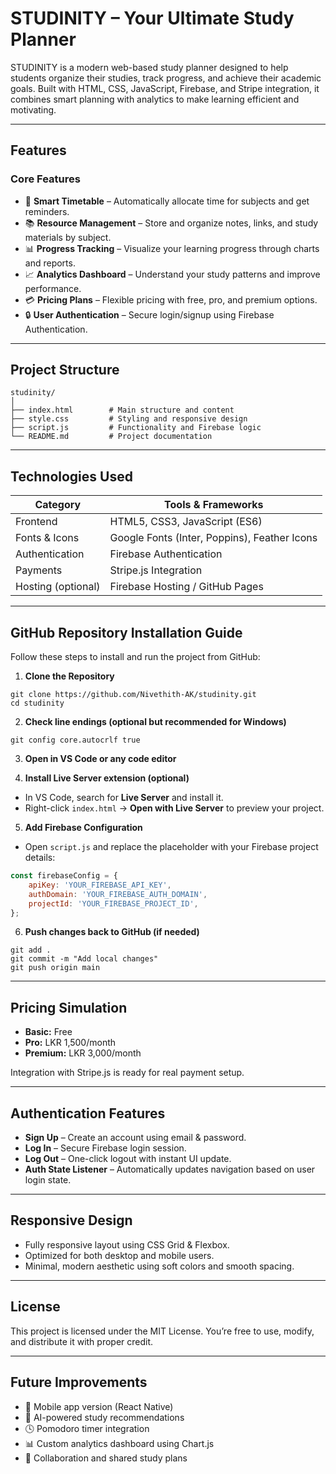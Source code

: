 # STUDINITY – Your Ultimate Study Planner

STUDINITY is a modern web-based study planner designed to help students organize their studies, track progress, and achieve their academic goals. Built with HTML, CSS, JavaScript, Firebase, and Stripe integration, it combines smart planning with analytics to make learning efficient and motivating.

---

## Features

### Core Features

* 🧠 **Smart Timetable** – Automatically allocate time for subjects and get reminders.
* 📚 **Resource Management** – Store and organize notes, links, and study materials by subject.
* 📊 **Progress Tracking** – Visualize your learning progress through charts and reports.
* 📈 **Analytics Dashboard** – Understand your study patterns and improve performance.
* 💳 **Pricing Plans** – Flexible pricing with free, pro, and premium options.
* 🔒 **User Authentication** – Secure login/signup using Firebase Authentication.

---

## Project Structure

```
studinity/
│
├── index.html        # Main structure and content
├── style.css         # Styling and responsive design
├── script.js         # Functionality and Firebase logic
└── README.md         # Project documentation
```

---

## Technologies Used

| Category           | Tools & Frameworks                           |
| ------------------ | -------------------------------------------- |
| Frontend           | HTML5, CSS3, JavaScript (ES6)                |
| Fonts & Icons      | Google Fonts (Inter, Poppins), Feather Icons |
| Authentication     | Firebase Authentication                      |
| Payments           | Stripe.js Integration                        |
| Hosting (optional) | Firebase Hosting / GitHub Pages              |

---

## GitHub Repository Installation Guide

Follow these steps to install and run the project from GitHub:

1. **Clone the Repository**

```
git clone https://github.com/Nivethith-AK/studinity.git
cd studinity
```

2. **Check line endings (optional but recommended for Windows)**

```
git config core.autocrlf true
```

3. **Open in VS Code or any code editor**

4. **Install Live Server extension (optional)**

* In VS Code, search for **Live Server** and install it.
* Right-click `index.html` → **Open with Live Server** to preview your project.

5. **Add Firebase Configuration**

* Open `script.js` and replace the placeholder with your Firebase project details:

```javascript
const firebaseConfig = {
    apiKey: 'YOUR_FIREBASE_API_KEY',
    authDomain: 'YOUR_FIREBASE_AUTH_DOMAIN',
    projectId: 'YOUR_FIREBASE_PROJECT_ID',
};
```

6. **Push changes back to GitHub (if needed)**

```
git add .
git commit -m "Add local changes"
git push origin main
```

---

## Pricing Simulation

* **Basic:** Free
* **Pro:** LKR 1,500/month
* **Premium:** LKR 3,000/month

Integration with Stripe.js is ready for real payment setup.

---

## Authentication Features

* **Sign Up** – Create an account using email & password.
* **Log In** – Secure Firebase login session.
* **Log Out** – One-click logout with instant UI update.
* **Auth State Listener** – Automatically updates navigation based on user login state.

---

## Responsive Design

* Fully responsive layout using CSS Grid & Flexbox.
* Optimized for both desktop and mobile users.
* Minimal, modern aesthetic using soft colors and smooth spacing.

---

## License

This project is licensed under the MIT License. You’re free to use, modify, and distribute it with proper credit.

---

## Future Improvements

* 📱 Mobile app version (React Native)
* 🎯 AI-powered study recommendations
* 🕓 Pomodoro timer integration
* 📊 Custom analytics dashboard using Chart.js
* 💬 Collaboration and shared study plans

```
```
